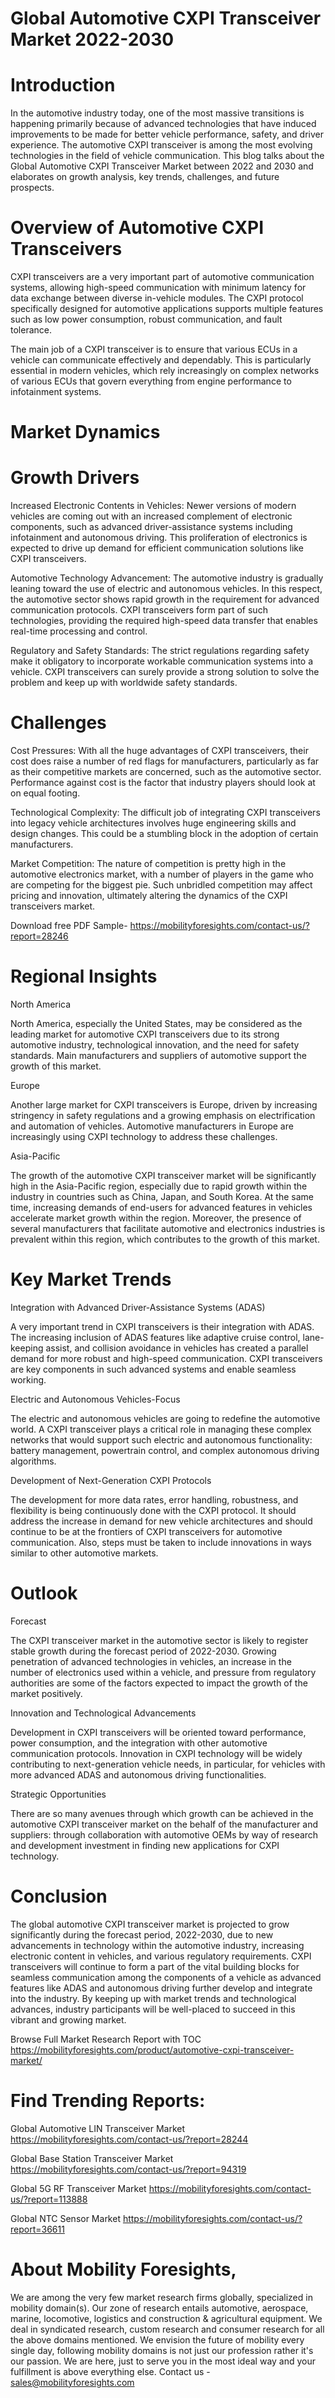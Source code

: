# Global Automotive CXPI Transceiver Market 2022-2030

# Introduction

In the automotive industry today, one of the most massive transitions is happening primarily because of advanced technologies that have induced improvements to be made for better vehicle performance, safety, and driver experience. The automotive CXPI transceiver is among the most evolving technologies in the field of vehicle communication. This blog talks about the Global Automotive CXPI Transceiver Market between 2022 and 2030 and elaborates on growth analysis, key trends, challenges, and future prospects.

# Overview of Automotive CXPI Transceivers

CXPI transceivers are a very important part of automotive communication systems, allowing high-speed communication with minimum latency for data exchange between diverse in-vehicle modules. The CXPI protocol specifically designed for automotive applications supports multiple features such as low power consumption, robust communication, and fault tolerance.

The main job of a CXPI transceiver is to ensure that various ECUs in a vehicle can communicate effectively and dependably. This is particularly essential in modern vehicles, which rely increasingly on complex networks of various ECUs that govern everything from engine performance to infotainment systems.

# Market Dynamics

# Growth Drivers

Increased Electronic Contents in Vehicles: Newer versions of modern vehicles are coming out with an increased complement of electronic components, such as advanced driver-assistance systems including infotainment and autonomous driving. This proliferation of electronics is expected to drive up demand for efficient communication solutions like CXPI transceivers.

Automotive Technology Advancement: The automotive industry is gradually leaning toward the use of electric and autonomous vehicles. In this respect, the automotive sector shows rapid growth in the requirement for advanced communication protocols. CXPI transceivers form part of such technologies, providing the required high-speed data transfer that enables real-time processing and control.

Regulatory and Safety Standards: The strict regulations regarding safety make it obligatory to incorporate workable communication systems into a vehicle. CXPI transceivers can surely provide a strong solution to solve the problem and keep up with worldwide safety standards.

# Challenges

Cost Pressures: With all the huge advantages of CXPI transceivers, their cost does raise a number of red flags for manufacturers, particularly as far as their competitive markets are concerned, such as the automotive sector. Performance against cost is the factor that industry players should look at on equal footing.

Technological Complexity: The difficult job of integrating CXPI transceivers into legacy vehicle architectures involves huge engineering skills and design changes. This could be a stumbling block in the adoption of certain manufacturers.

Market Competition: The nature of competition is pretty high in the automotive electronics market, with a number of players in the game who are competing for the biggest pie. Such unbridled competition may affect pricing and innovation, ultimately altering the dynamics of the CXPI transceivers market.

Download free PDF Sample- https://mobilityforesights.com/contact-us/?report=28246

# Regional Insights

North America

North America, especially the United States, may be considered as the leading market for automotive CXPI transceivers due to its strong automotive industry, technological innovation, and the need for safety standards. Main manufacturers and suppliers of automotive support the growth of this market.

Europe

Another large market for CXPI transceivers is Europe, driven by increasing stringency in safety regulations and a growing emphasis on electrification and automation of vehicles. Automotive manufacturers in Europe are increasingly using CXPI technology to address these challenges.

Asia-Pacific

The growth of the automotive CXPI transceiver market will be significantly high in the Asia-Pacific region, especially due to rapid growth within the industry in countries such as China, Japan, and South Korea. At the same time, increasing demands of end-users for advanced features in vehicles accelerate market growth within the region. Moreover, the presence of several manufacturers that facilitate automotive and electronics industries is prevalent within this region, which contributes to the growth of this market.

# Key Market Trends

Integration with Advanced Driver-Assistance Systems (ADAS)

A very important trend in CXPI transceivers is their integration with ADAS. The increasing inclusion of ADAS features like adaptive cruise control, lane-keeping assist, and collision avoidance in vehicles has created a parallel demand for more robust and high-speed communication. CXPI transceivers are key components in such advanced systems and enable seamless working.

Electric and Autonomous Vehicles-Focus

The electric and autonomous vehicles are going to redefine the automotive world. A CXPI transceiver plays a critical role in managing these complex networks that would support such electric and autonomous functionality: battery management, powertrain control, and complex autonomous driving algorithms.

Development of Next-Generation CXPI Protocols

The development for more data rates, error handling, robustness, and flexibility is being continuously done with the CXPI protocol. It should address the increase in demand for new vehicle architectures and should continue to be at the frontiers of CXPI transceivers for automotive communication. Also, steps must be taken to include innovations in ways similar to other automotive markets.

# Outlook

Forecast

The CXPI transceiver market in the automotive sector is likely to register stable growth during the forecast period of 2022-2030. Growing penetration of advanced technologies in vehicles, an increase in the number of electronics used within a vehicle, and pressure from regulatory authorities are some of the factors expected to impact the growth of the market positively.

Innovation and Technological Advancements

Development in CXPI transceivers will be oriented toward performance, power consumption, and the integration with other automotive communication protocols. Innovation in CXPI technology will be widely contributing to next-generation vehicle needs, in particular, for vehicles with more advanced ADAS and autonomous driving functionalities.

Strategic Opportunities

There are so many avenues through which growth can be achieved in the automotive CXPI transceiver market on the behalf of the manufacturer and suppliers: through collaboration with automotive OEMs by way of research and development investment in finding new applications for CXPI technology.

# Conclusion

The global automotive CXPI transceiver market is projected to grow significantly during the forecast period, 2022-2030, due to new advancements in technology within the automotive industry, increasing electronic content in vehicles, and various regulatory requirements. CXPI transceivers will continue to form a part of the vital building blocks for seamless communication among the components of a vehicle as advanced features like ADAS and autonomous driving further develop and integrate into the industry. By keeping up with market trends and technological advances, industry participants will be well-placed to succeed in this vibrant and growing market.

Browse Full Market Research Report with TOC https://mobilityforesights.com/product/automotive-cxpi-transceiver-market/


# Find Trending Reports:

Global Automotive LIN Transceiver Market https://mobilityforesights.com/contact-us/?report=28244


Global Base Station Transceiver Market https://mobilityforesights.com/contact-us/?report=94319


Global 5G RF Transceiver Market https://mobilityforesights.com/contact-us/?report=113888


Global NTC Sensor Market https://mobilityforesights.com/contact-us/?report=36611


# About Mobility Foresights,
We are among the very few market research firms globally, specialized in mobility domain(s). Our zone of research entails automotive, aerospace, marine, locomotive, logistics and construction & agricultural equipment. We deal in syndicated research, custom research and consumer research for all the above domains mentioned.
We envision the future of mobility every single day, following mobility domains is not just our profession rather it's our passion. We are here, just to serve you in the most ideal way and your fulfillment is above everything else. Contact us -  sales@mobilityforesights.com
